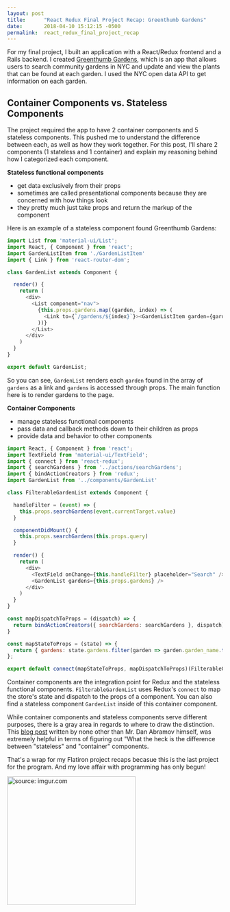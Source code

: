 ```yaml
---
layout: post
title:      "React Redux Final Project Recap: Greenthumb Gardens"
date:       2018-04-10 15:12:15 -0500
permalink:  react_redux_final_project_recap
---
```


For my final project, I built an application with a React/Redux frontend and a Rails backend. I created [Greenthumb Gardens](https://github.com/hcarnes/greenthumb), which is an app that allows users to search community gardens in NYC and update and view the plants that can be found at each garden. I used the NYC open data API to get information on each garden.

## Container Components vs. Stateless Components

The project required the app to have 2 container components and 5 stateless components. This pushed me to understand the difference between each, as well as how they work together. For this post, I'll share 2 components (1 stateless and 1 container) and explain my reasoning behind how I categorized each component.

**Stateless functional components**

* get data exclusively from their props
* sometimes are called presentational components because they are concerned with how things look
* they pretty much just take props and return the markup of the component

Here is an example of a stateless component found Greenthumb Gardens:

```javascript
import List from 'material-ui/List';
import React, { Component } from 'react';
import GardenListItem from './GardenListItem'
import { Link } from 'react-router-dom';

class GardenList extends Component {

  render() {
    return (
      <div>
        <List component="nav">
          {this.props.gardens.map((garden, index) => (
            <Link to={`/gardens/${index}`}><GardenListItem garden={garden} /></Link>
          ))}
        </List>
      </div>
    )
  }
}

export default GardenList;
```
So you can see, `GardenList` renders each `garden` found in the array of `gardens` as a link and `gardens` is accessed through props. The main function here is to render gardens to the page.

**Container Components**

* manage stateless functional components
* pass data and callback methods down to their children as props
* provide data and behavior to other components

```javascript
import React, { Component } from 'react';
import TextField from 'material-ui/TextField';
import { connect } from 'react-redux';
import { searchGardens } from '../actions/searchGardens';
import { bindActionCreators } from 'redux';
import GardenList from '../components/GardenList'

class FilterableGardenList extends Component {

  handleFilter = (event) => {
    this.props.searchGardens(event.currentTarget.value)
  }

  componentDidMount() {
    this.props.searchGardens(this.props.query)
  }

  render() {
    return (
      <div>
        <TextField onChange={this.handleFilter} placeholder="Search" />
        <GardenList gardens={this.props.gardens} />
      </div>
    )
  }
}

const mapDispatchToProps = (dispatch) => {
  return bindActionCreators({ searchGardens: searchGardens }, dispatch)
}

const mapStateToProps = (state) => {
  return { gardens: state.gardens.filter(garden => garden.garden_name.toLowerCase().includes(state.query)) };
};

export default connect(mapStateToProps, mapDispatchToProps)(FilterableGardenList)
```
Container components are the integration point for Redux and the stateless functional components. `FilterableGardenList` uses Redux's `connect` to map the store's state and dispatch to the props of a component. You can also find a stateless component `GardenList` inside of this container component.

While container components and stateless components serve different purposes, there is a gray area in regards to where to draw the distinction. This [blog post](https://medium.com/@dan_abramov/smart-and-dumb-components-7ca2f9a7c7d0) written by none other than Mr. Dan Abramov himself, was extremely helpful in terms of figuring out "What the heck is the difference between "stateless" and "container" components.

That's a wrap for my Flatiron project recaps becasue this is the last project for the program. And my love affair with programming has only begun!

<img src="https://i.imgur.com/yxWLcMz.gif" title="source: imgur.com" height="300" width="300" class="img-responsive">


